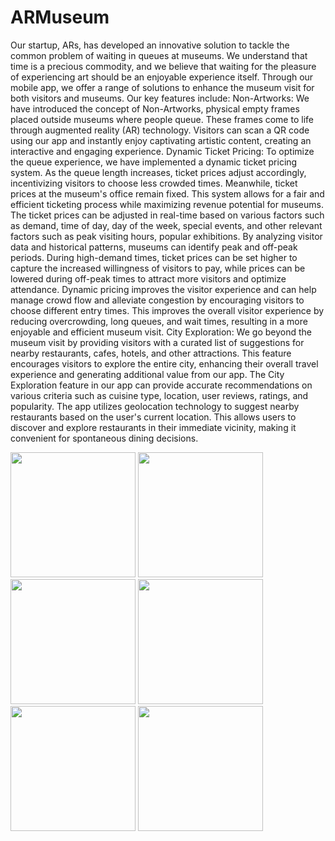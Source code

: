 # ARMuseum


Our startup, ARs, has developed an innovative solution to tackle the common problem of waiting in queues at museums. We understand that time is a precious commodity, and we believe that waiting for the pleasure of experiencing art should be an enjoyable experience itself. Through our mobile app, we offer a range of solutions to enhance the museum visit for both visitors and museums. Our key features include:
Non-Artworks: We have introduced the concept of Non-Artworks, physical empty frames placed outside museums where people queue. These frames come to life through augmented reality (AR) technology. Visitors can scan a QR code using our app and instantly enjoy captivating artistic content, creating an interactive and engaging experience.
Dynamic Ticket Pricing: To optimize the queue experience, we have implemented a dynamic ticket pricing system. As the queue length increases, ticket prices adjust accordingly, incentivizing visitors to choose less crowded times. Meanwhile, ticket prices at the museum's office remain fixed. This system allows for a fair and efficient ticketing process while maximizing revenue potential for museums. The ticket prices can be adjusted in real-time based on various factors such as demand, time of day, day of the week, special events, and other relevant factors such as peak visiting hours, popular exhibitions. By analyzing visitor data and historical patterns, museums can identify peak and off-peak periods. During high-demand times, ticket prices can be set higher to capture the increased willingness of visitors to pay, while prices can be lowered during off-peak times to attract more visitors and optimize attendance. Dynamic pricing improves the visitor experience and can help manage crowd flow and alleviate congestion by encouraging visitors to choose different entry times. This improves the overall visitor experience by reducing overcrowding, long queues, and wait times, resulting in a more enjoyable and efficient museum visit.
City Exploration: We go beyond the museum visit by providing visitors with a curated list of suggestions for nearby restaurants, cafes, hotels, and other attractions. This feature encourages visitors to explore the entire city, enhancing their overall travel experience and generating additional value from our app. The City Exploration feature in our app can provide accurate recommendations on various criteria such as cuisine type, location, user reviews, ratings, and popularity. The app utilizes geolocation technology to suggest nearby restaurants based on the user's current location. This allows users to discover and explore restaurants in their immediate vicinity, making it convenient for spontaneous dining decisions.


<img src="https://github.com/nuradinovadil/ARMuseum/assets/121498100/82d8ff33-92ff-43cf-99f7-1d7a702d12a1" width="200">
<img src="https://github.com/nuradinovadil/ARMuseum/assets/121498100/2052bc05-d9eb-49ac-acdd-63ac17df7d1f" width="200">
<img src="https://github.com/nuradinovadil/ARMuseum/assets/121498100/e176d41a-50de-4093-b693-1d8336c8c5cf" width="200">
<img src="https://github.com/nuradinovadil/ARMuseum/assets/121498100/29b7aad6-5039-4e42-bf15-c05d3da6cd2d" width="200">
<img src="https://github.com/nuradinovadil/ARMuseum/assets/121498100/2ba11ef0-dd04-4fcb-9b38-eb1cc2ed1039" width="200">
<img src="https://github.com/nuradinovadil/ARMuseum/assets/121498100/0026e6b5-b9e4-451c-a21f-07c740c49d3f" width="200">

